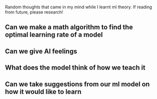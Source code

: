 Random thoughts that came in my mind while I learnt ml theory. If reading from future, please research!

## Can we make a **math algorithm** to find the optimal learning rate of a model

## Can we give AI feelings

## What does the model think of how we teach it

## Can we take suggestions from our ml model on how it would like to learn
